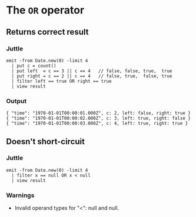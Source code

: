 # The `OR` operator

## Returns correct result

### Juttle

    emit -from Date.new(0) -limit 4
      | put c = count()
      | put left  = c == 3 || c == 4   // false, false, true,  true
      | put right = c == 2 || c == 4   // false, true,  false, true
      | filter left == true OR right == true
      | view result

### Output

    { "time": "1970-01-01T00:00:01.000Z", c: 2, left: false, right: true }
    { "time": "1970-01-01T00:00:02.000Z", c: 3, left: true, right: false }
    { "time": "1970-01-01T00:00:03.000Z", c: 4, left: true, right: true }

## Doesn't short-circuit

### Juttle

    emit -from Date.new(0) -limit 4
      | filter x == null OR x < null
      | view result

### Warnings

  * Invalid operand types for "<": null and null.
